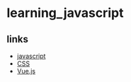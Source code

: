 # learning_javascript

## links
* [javascript](https://www.w3schools.com/js/default.asp)
* [CSS](https://www.w3schools.com/css/default.asp)
* [Vue.js](https://vuejs.org/guide/introduction.html)

